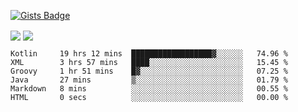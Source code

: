 

[![Gists Badge](https://badges.pufler.dev/gists/esabook)](https://gist.github.com/mine) 
<p>
<img align="center" src="https://github-readme-stats.anuraghazra1.vercel.app/api/top-langs/?username=esabook&layout=compact&theme=merko&count_private=true&langs_count=20"/>
<img align="center" src="https://github-readme-stats.anuraghazra1.vercel.app/api?username=esabook&show_icons=true&include_all_commits=true&theme=merko&count_private=true&custom_title=Github stats"/>
</p>
<!--START_SECTION:waka-->

```text
Kotlin     19 hrs 12 mins  ██████████████████▓░░░░░░   74.96 %
XML        3 hrs 57 mins   ████░░░░░░░░░░░░░░░░░░░░░   15.45 %
Groovy     1 hr 51 mins    █▓░░░░░░░░░░░░░░░░░░░░░░░   07.25 %
Java       27 mins         ▒░░░░░░░░░░░░░░░░░░░░░░░░   01.79 %
Markdown   8 mins          ░░░░░░░░░░░░░░░░░░░░░░░░░   00.55 %
HTML       0 secs          ░░░░░░░░░░░░░░░░░░░░░░░░░   00.00 %
```

<!--END_SECTION:waka-->




<!--
**esabook/esabook** is a ✨ _special_ ✨ repository because its `README.md` (this file) appears on your GitHub profile.

Here are some ideas to get you started:

- 🔭 I’m currently working on ...
- 🌱 I’m currently learning ...
- 👯 I’m looking to collaborate on ...
- 🤔 I’m looking for help with ...
- 💬 Ask me about ...
- 📫 How to reach me: ...
- 😄 Pronouns: ...
- ⚡ Fun fact: ...
-->
